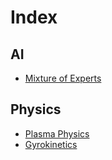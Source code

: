 # Index

## AI
- [Mixture of Experts](/ai/mixture_of_experts.md)

## Physics
- [Plasma Physics](/physics/plasma_physics.md)
- [Gyrokinetics](/physics/gyrokinetics.md)
